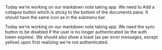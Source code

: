 Today we're working on our markdown note taking app. We need to Add a collapse button which is sticky to the bottom of the documents pane. It should have the same icon as in the submenu bar. 

Today we're working on our markdown note taking app. We need the sync button to be disabled if the user is no longer authenticated (ie the auth token expires). We should also show a toast (as per error messages, except yellow) upon first realizing we're not authenticated.  